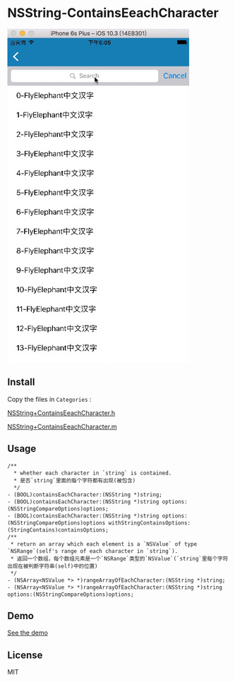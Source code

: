 # NSString-ContainsEeachCharacter

![demo](Demo/TestUISearchController/demo.gif)



## Install

Copy the files in `Categories` :

[NSString+ContainsEeachCharacter.h](https://github.com/ksti/NSString-ContainsEeachCharacter/blob/master/Categories/NSString%2BContainsEeachCharacter.h)

[NSString+ContainsEeachCharacter.m](https://github.com/ksti/NSString-ContainsEeachCharacter/blob/master/Categories/NSString%2BContainsEeachCharacter.m)



## Usage

```
/** 
  * whether each character in `string` is contained.
  * 是否`string`里面的每个字符都有出现(被包含)
  */
- (BOOL)containsEachCharacter:(NSString *)string;
- (BOOL)containsEachCharacter:(NSString *)string options:(NSStringCompareOptions)options;
- (BOOL)containsEachCharacter:(NSString *)string options:(NSStringCompareOptions)options withStringContainsOptions:(StringContains)containsOptions;
/**
 * return an array which each element is a `NSValue` of type `NSRange`(self's range of each character in `string`).
 * 返回一个数组，每个数组元素是一个`NSRange`类型的`NSValue`(`string`里每个字符出现在被判断字符串(self)中的位置)
 */
- (NSArray<NSValue *> *)rangeArrayOfEachCharacter:(NSString *)string;
- (NSArray<NSValue *> *)rangeArrayOfEachCharacter:(NSString *)string options:(NSStringCompareOptions)options;
```



## Demo

[See the demo](https://github.com/ksti/NSString-ContainsEeachCharacter/tree/master/Demo/TestUISearchController)



## License

MIT

